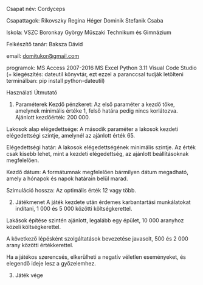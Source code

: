 Csapat név: Cordyceps

Csapattagok:
	Rikovszky Regina
	Héger Dominik
	Stefanik Csaba

Iskola: VSZC Boronkay György Műszaki Technikum és Gimnázium

Felkészítő tanár: Baksza Dávid

email: domitukor@gmail.com

programok:
	MS Access 2007-2016
	MS Excel
	Python 3.11
	Visual Code Studio
	(+ kiegészítés: dateutil könyvtár, ezt ezzel a paranccsal tudják letölteni terminálban:  pip install python-dateutil)


Használati Útmutató
1. Paraméterek
Kezdő pénzkeret: Az első paraméter a kezdő tőke, amelynek minimális értéke 1, felső határa pedig nincs korlátozva. Ajánlott kezdőérték: 200 000.

Lakosok alap elégedettsége: A második paraméter a lakosok kezdeti elégedettségi szintje, amelynél az ajánlott érték 65.

Elégedettségi határ: A lakosok elégedettségének minimális szintje. Az érték csak kisebb lehet, mint a kezdeti elégedettség, az ajánlott beállításoknak megfelelően.

Kezdő dátum: A formátumnak megfelelően bármilyen dátum megadható, amely a hónapok és napok határain belül marad.

Szimuláció hossza: Az optimális érték 12 vagy több.

2. Játékmenet
A játék kezdete után érdemes karbantartási munkálatokat indítani, 1 000 és 5 000 közötti költségkerettel.

Lakások építése szintén ajánlott, legalább egy épület, 10 000 aranyhoz közeli költségkerettel.

A következő lépésként szolgáltatások bevezetése javasolt, 500 és 2 000 arany közötti értékkerettel.

Ha a játékos szerencsés, elkerülheti a negatív véletlen eseményeket, és elegendő ideje lesz a győzelemhez.

3. Játék vége

